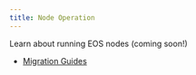 ```yaml
---
title: Node Operation
---
```


Learn about running EOS nodes (coming soon!)

* [Migration Guides](./100_migration-guides/index.md)
